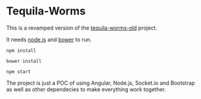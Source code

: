 # Tequila-Worms

This is a revamped version of the [tequila-worms-old](https://github.com/claudiu-persoiu/tequila-worms-old) project.

It needs [node.js](https://nodejs.org/) and [bower](http://bower.io/) to run.

```
npm install
  
bower install
  
npm start
```

The project is just a POC of using Angular, Node.js, Socket.io and Bootstrap as well as other dependecies to make everything work together.

